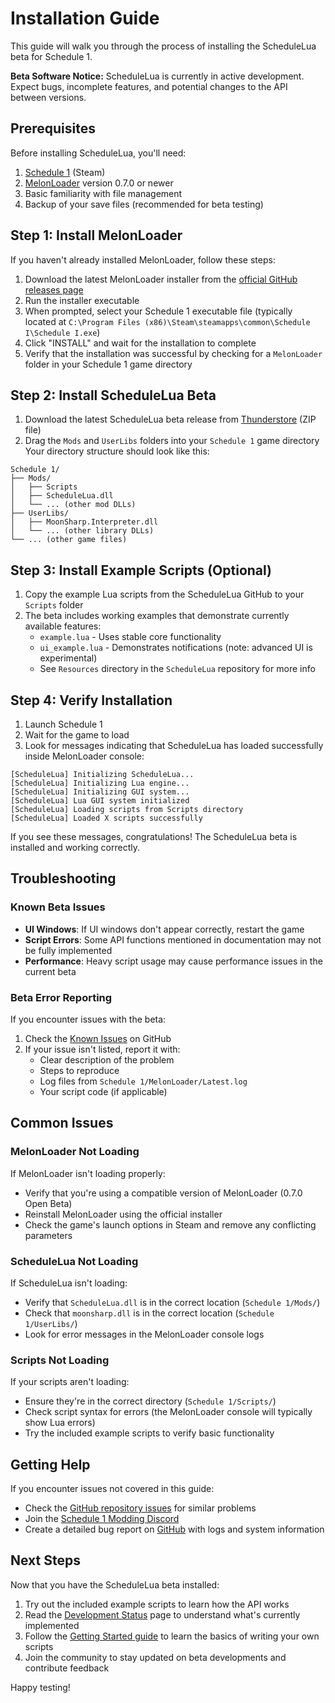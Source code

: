 # Installation Guide

This guide will walk you through the process of installing the ScheduleLua beta for Schedule 1.

<div class="custom-block warning">
  <p><strong>Beta Software Notice:</strong> ScheduleLua is currently in active development. Expect bugs, incomplete features, and potential changes to the API between versions.</p>
</div>

## Prerequisites

Before installing ScheduleLua, you'll need:

1. [Schedule 1](https://store.steampowered.com/app/3164500/Schedule_I/) (Steam)
2. [MelonLoader](https://melonwiki.xyz/) version 0.7.0 or newer
3. Basic familiarity with file management
4. Backup of your save files (recommended for beta testing)

## Step 1: Install MelonLoader

If you haven't already installed MelonLoader, follow these steps:

1. Download the latest MelonLoader installer from the [official GitHub releases page](https://github.com/LavaGang/MelonLoader/releases)
2. Run the installer executable
3. When prompted, select your Schedule 1 executable file (typically located at `C:\Program Files (x86)\Steam\steamapps\common\Schedule I\Schedule I.exe`)
4. Click "INSTALL" and wait for the installation to complete
5. Verify that the installation was successful by checking for a `MelonLoader` folder in your Schedule 1 game directory

## Step 2: Install ScheduleLua Beta

1. Download the latest ScheduleLua beta release from [Thunderstore](https://github.com/) (ZIP file)
2. Drag the `Mods` and `UserLibs` folders into your `Schedule 1` game directory
Your directory structure should look like this:

```
Schedule 1/
├── Mods/
│   ├── Scripts
│   ├── ScheduleLua.dll
│   └── ... (other mod DLLs)
├── UserLibs/
│   ├── MoonSharp.Interpreter.dll
│   └── ... (other library DLLs)
└── ... (other game files)
```

## Step 3: Install Example Scripts (Optional)

1. Copy the example Lua scripts from the ScheduleLua GitHub to your `Scripts` folder
2. The beta includes working examples that demonstrate currently available features:
   - `example.lua` - Uses stable core functionality
   - `ui_example.lua` - Demonstrates notifications (note: advanced UI is experimental)
   - See `Resources` directory in the `ScheduleLua` repository for more info

## Step 4: Verify Installation

1. Launch Schedule 1
2. Wait for the game to load
3. Look for messages indicating that ScheduleLua has loaded successfully inside MelonLoader console:

```
[ScheduleLua] Initializing ScheduleLua...
[ScheduleLua] Initializing Lua engine...
[ScheduleLua] Initializing GUI system...
[ScheduleLua] Lua GUI system initialized
[ScheduleLua] Loading scripts from Scripts directory
[ScheduleLua] Loaded X scripts successfully
```

If you see these messages, congratulations! The ScheduleLua beta is installed and working correctly.

## Troubleshooting

### Known Beta Issues

- **UI Windows**: If UI windows don't appear correctly, restart the game
- **Script Errors**: Some API functions mentioned in documentation may not be fully implemented
- **Performance**: Heavy script usage may cause performance issues in the current beta

### Beta Error Reporting

If you encounter issues with the beta:

1. Check the [Known Issues](https://github.com/ifBars/ScheduleLua/issues) on GitHub
2. If your issue isn't listed, report it with:
   - Clear description of the problem
   - Steps to reproduce
   - Log files from `Schedule 1/MelonLoader/Latest.log`
   - Your script code (if applicable)

## Common Issues

### MelonLoader Not Loading

If MelonLoader isn't loading properly:
- Verify that you're using a compatible version of MelonLoader (0.7.0 Open Beta)
- Reinstall MelonLoader using the official installer
- Check the game's launch options in Steam and remove any conflicting parameters

### ScheduleLua Not Loading

If ScheduleLua isn't loading:
- Verify that `ScheduleLua.dll` is in the correct location (`Schedule 1/Mods/`)
- Check that `moonsharp.dll` is in the correct location (`Schedule 1/UserLibs/`)
- Look for error messages in the MelonLoader console logs

### Scripts Not Loading

If your scripts aren't loading:
- Ensure they're in the correct directory (`Schedule 1/Scripts/`)
- Check script syntax for errors (the MelonLoader console will typically show Lua errors)
- Try the included example scripts to verify basic functionality

## Getting Help

If you encounter issues not covered in this guide:
- Check the [GitHub repository issues](https://github.com/ifBars/ScheduleLua/issues) for similar problems
- Join the [Schedule 1 Modding Discord](https://discord.gg/rV2QSAnqhX)
- Create a detailed bug report on [GitHub]() with logs and system information

## Next Steps

Now that you have the ScheduleLua beta installed:

1. Try out the included example scripts to learn how the API works
2. Read the [Development Status](/guide/development-status) page to understand what's currently implemented
3. Follow the [Getting Started guide](./getting-started.md) to learn the basics of writing your own scripts
4. Join the community to stay updated on beta developments and contribute feedback

Happy testing! 